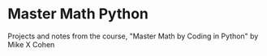 # Master Math Python

Projects and notes from the course, "Master Math by Coding in Python" by Mike X Cohen
